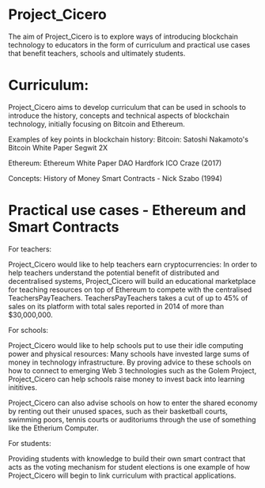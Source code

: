 # Project_Cicero
The aim of Project_Cicero is to explore ways of introducing blockchain technology to educators in the form of curriculum and practical use cases that benefit teachers, schools and ultimately students.

# Curriculum:
Project_Cicero aims to develop curriculum that can be used in schools to introduce the history, concepts and technical aspects of blockchain technology, initially focusing on Bitcoin and Ethereum. 

Examples of key points in blockchain history:
Bitcoin:
Satoshi Nakamoto's Bitcoin White Paper
Segwit 2X

Ethereum:
Ethereum White Paper
DAO Hardfork
ICO Craze (2017)

Concepts:
History of Money
Smart Contracts - Nick Szabo (1994)

# Practical use cases - Ethereum and Smart Contracts 
For teachers:

Project_Cicero would like to help teachers earn cryptocurrencies:
In order to help teachers understand the potential benefit of distributed and decentralised systems, Project_Cicero will build an educational marketplace for teaching resources on top of Ethereum to compete with the centralised TeachersPayTeachers. TeachersPayTeachers takes a cut of up to 45% of sales on its platform with total sales reported in 2014 of more than $30,000,000. 

For schools:

Project_Cicero would like to help schools put to use their idle computing power and physical resources:
Many schools have invested large sums of money in technology infrastructure. By proving advice to these schools on how to connect to emerging Web 3 technologies such as the Golem Project, Project_Cicero can help schools raise money to invest back into learning inititives.

Project_Cicero can also advise schools on how to enter the shared economy by renting out their unused spaces, such as their basketball courts, swimming poors, tennis courts or auditoriums through the use of something like the Etherium Computer.

For students:

Providing students with knowledge to build their own smart contract that acts as the voting mechanism for student elections is one example of how Project_Cicero will begin to link curriculum with practical applications.
